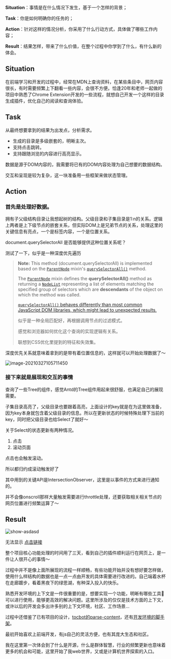 **Situation**：事情是在什么情况下发生，基于一个怎样的背景；

**Task**：你是如何明确你的任务的；

**Action**：针对这样的情况分析，你采用了什么行动方式，具体做了哪些工作内容；

**Result**：结果怎样，带来了什么价值，在整个过程中你学到了什么，有什么新的体会。



## Situation

在前端学习和开发的过程中，经常在MDN上查询资料，在某些条目中，网页内容很长，有时需要频繁上下翻看一些内容，会很不方便。恰逢20年和老师一起做的项目中熟悉了Chrome Extension开发的一些流程，就想自己开发一个这样的目录生成插件，优化自己的阅读和查询体验。



## Task

从最终想要拿到的结果为出发点，分析需求。

- 生成的目录是多级嵌套的，明晰主次。
- 支持点击跳转。
- 支持跟随浏览的内容进行高亮显示。

数据是源于DOM内容的，我需要将已有的DOM内容处理为自己想要的数据结构。

交互和呈现是较为复杂，这一块准备用一些框架来做状态管理。



## Action

### 首先是处理好数据。

拥有子父级结构目录让我想起树的结构。父级目录和子集目录是1:n的关系。逻辑上两者是上下级节点的嵌套关系，但实际DOM上是兄弟节点的关系，处理这里的关键信息有亮点，一个是标签内容，一个是位置关系。

document.querySelectorAll 是否能够提供这种位置关系呢？

测试了一下，似乎是一种深度优先遍历

> **Note:** This method (document.querySelectorAll) is implemented based on the [`ParentNode`](https://developer.mozilla.org/en-US/docs/Web/API/ParentNode) mixin's [`querySelectorAll()`](https://developer.mozilla.org/en-US/docs/Web/API/ParentNode/querySelectorAll) method.
>
> The [`ParentNode`](https://developer.mozilla.org/en-US/docs/Web/API/ParentNode) mixin defines the **querySelectorAll()** method as returning a [`NodeList`](https://developer.mozilla.org/en-US/docs/Web/API/NodeList) representing a list of elements matching the specified group of selectors which are **descendants** of the object on which the method was called.
>
> [`querySelectorAll()` behaves differently than most common JavaScript DOM libraries, which might lead to unexpected results.](https://developer.mozilla.org/en-US/docs/Web/API/ParentNode/querySelectorAll#user_notes)
>
> 似乎是一种全局匹配好，再根据调用节点的过滤模式。
>
> 感觉和浏览器如何优化这个查询的实现逻辑有关系。
>
> 联想到CSS优化里提到的特征和失效集。

深度优先关系就意味着拿到的是带有着位置信息的，这样就可以开始处理数据了～

![image-20210327105711450](http://picbed.sedationh.cn/image-20210327105711450.png)



### 接下来就是展现和交互的事情

查询了一些Tree的组件，感觉Antd的Tree组件用起来很舒服，也满足自己的展现需要。

子集目录高亮了，父级目录也要跟着高亮，上面设计的key就是在为这里做准备，因为key本身就包含着父级目录的信息。所以在更新状态的时候特殊处理下当前的key，同时把父级目录也给Select了就好～

关于Select的状态更新有两种情况。

1. 点击
2. 滚动页面

点击也会触发滚动。

所以都归约成滚动触发好了



其中用到的关键API是IntersectionObserver，这里是以事件的方式来进行通知的。

并不会像onscroll那样大量触发需要进行throttle处理，还要获取相关相关节点的网页位置进行频繁运算了～



## Result

![show-asdasd](http://picbed.sedationh.cn/show-asdasd.gif)

无法显示 [点击链接](http://picbed.sedationh.cn/show-asdasd.gif)

整个项目核心功能处理的时间用了三天，看到自己的插件顺利运行在网页上，是一件让人很开心的事情～

过程中并不是像上面所展现的流程一样顺畅，有些功能开始并没有想好要怎样做，使用什么样结构的数据也是一点一点由开发的具体需要进行改进的。自己端着水杯在走廊踱步，看着黑夜下的绿思湖，有种深入投入的快乐。

熟悉开发环境的上下文是一件很重要的是，想要实现一个功能，明晰有哪些工具🔧可以进行使用，能够更高效的解决问题。这里所涉及的仅仅是技术方面的上下文，或许以后的开发会多出许多别的上下文环境，社区、工作场景...

过程中还借鉴了已有项目的设计，[tocbot的parse-content](https://github.com/tscanlin/tocbot)，还有[开发环境的脚手架](https://github.com/tjx666/awesome-chrome-extension-boilerplate#readme)。

最初开始喜欢上前端开发，有js自己的灵活方便，也有其庞大生态和社区。

我在这里第一次体会到了什么是开源，什么是群体智慧，行业的频繁更新也意味着更多的机会和可能，这里开始了我web世界，又或是计算机世界探索的入口。

